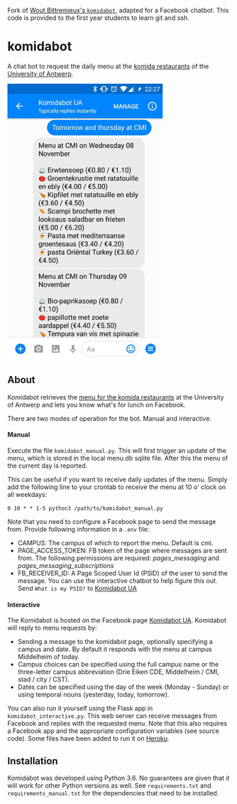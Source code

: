 Fork of [Wout Bittremieux's `komidabot`](https://github.com/bittremieux/komidabot), adapted for a Facebook chatbot. This code is provided to the first year students to learn git and ssh.

komidabot
=========

A chat bot to request the daily menu at the [komida restaurants](https://www.uantwerpen.be/en/campus-life/catering/) of the [University of Antwerp](https://www.uantwerpen.be/en/).

![komidabot](res/komidabot_fb.jpg)

About
-----

Komidabot retrieves the [menu for the komida restaurants](https://www.uantwerpen.be/nl/campusleven/eten/weekmenu/) at the University of Antwerp and lets you know what's for lunch on Facebook.

There are two modes of operation for the bot. Manual and interactive.

#### Manual
Execute the file `komidabot_manual.py`. This will first trigger an update of the menu, which is stored in the local menu.db sqlite file. After this the menu of the current day is reported.

This can be useful if you want to receive daily updates of the menu. Simply add the following line to your crontab to receive the menu at 10 o' clock on all weekdays:
```
0 10 * * 1-5 python3 /path/to/komidabot_manual.py
```

Note that you need to configure a Facebook page to send the message from. Provide following information in a `.env` file:
 - CAMPUS: The campus of which to report the menu. Default is cmi.
 - PAGE_ACCESS_TOKEN: FB token of the page where messages are sent from. The following permissions are required: _pages\_messaging_ and _pages\_messaging\_subscriptions_
 - FB_RECEIVER_ID: A Page Scoped User Id (PSID) of the user to send the message. You can use the interactive chatbot to help figure this out. Send `What is my PSID?` to [Komidabot UA](m.me/1502601723123151)

#### Interactive
The Komidabot is hosted on the Facebook page [Komidabot UA](https://www.facebook.com/pg/Komidabot-UA-1502601723123151).
Komidabot will reply to menu requests by:

* Sending a message to the komidabot page, optionally specifying a campus and date. By default it responds with the menu at campus Middelheim of today.
* Campus choices can be specified using the full campus name or the three-letter campus abbreviation (Drie Eiken CDE, Middelheim / CMI, stad / city / CST).
* Dates can be specified using the day of the week (Monday - Sunday) or using temporal nouns (yesterday, today, tomorrow).

You can also run it yourself using the Flask app in `komidabot_interactive.py`. This web server can receive messages from Facebook and replies with the requested menu. Note that this also requires a Facebook app and the appropriate configuration variables (see source code). Some files have been added to run it on [Heroku](heroku.com).

Installation
------------

Komidabot was developed using Python 3.6. No guarantees are given that it will work for other Python versions as well. See `requirements.txt` and `requirements_manual.txt` for the dependencies that need to be installed.
